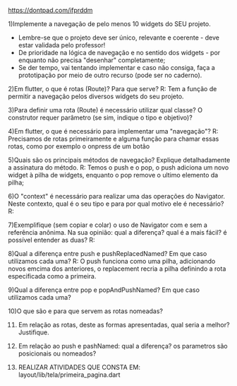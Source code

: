 https://dontpad.com/ifprddm

1)Implemente a navegação de pelo menos 10 widgets do SEU projeto. 
 - Lembre-se que o projeto deve ser único, relevante e coerente - deve estar validada pelo professor!
 - De prioridade na lógica de navegação e no sentido dos widgets - por enquanto não precisa "desenhar" completamente;
 - Se der tempo, vai tentando implementar e caso não consiga, faça a prototipação por meio de outro recurso (pode ser no caderno).

2)Em flutter, o que é rotas (Route)? Para que serve?
R: Tem a função de permitir a navegação pelos diversos widgets do seu projeto.

3)Para definir uma rota (Route) é necessário utilizar qual classe? O construtor requer parâmetro (se sim, indique o tipo e objetivo)?
	

4)Em flutter, o que é necessário para implementar uma "navegação"?
R: Precisamos de rotas primeiramente e alguma função para chamar essas rotas, como por exemplo o onpress de um botão

5)Quais são os principais métodos de navegação? Explique detalhadamente a assinatura do método.
R: Temos o push e o pop, o push adiciona um novo widget à pilha de widgets, enquanto o pop remove o ultimo elemento da pilha;

6)O "context" é necessário para realizar uma das operações do Navigator. Neste contexto, qual é o seu tipo e para por qual motivo ele é necessário?
R: 

7)Exemplifique (sem copiar e colar) o uso de Navigator com e sem a referência anônima. Na sua opinião: qual a diferença? qual é a mais fácil? é possível entender as duas?
R:

8)Qual a diferença entre push e pushReplacedNamed? Em que caso utilizamos cada uma?
R: O push funciona como uma pilha, adicionando novos emcima dos anteriores, o replacement recria a pilha definindo a rota especificada como a primeira.

9)Qual a diferença entre pop e popAndPushNamed? Em que caso utilizamos cada uma?


10)O que são e para que servem as rotas nomeadas?

11) Em relação as rotas, deste as formas apresentadas, qual seria a melhor? Justifique.

12) Em relação ao push e pashNamed: qual a diferença? os parametros são posicionais ou nomeados?

13) REALIZAR ATIVIDADES QUE CONSTA EM: layout/lib/tela/primeira_pagina.dart

